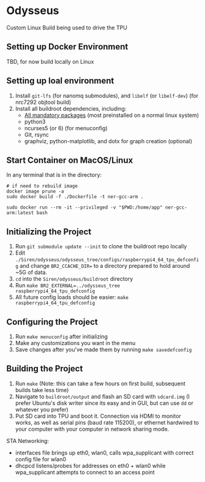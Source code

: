 # Odysseus
Custom Linux Build being used to drive the TPU

## Setting up Docker Environment
TBD, for now build locally on Linux

## Setting up loal environment
1. Install `git-lfs` (for nanomq submodules), and `libelf` (or `libelf-dev`) (for nrc7292 objtool build)
2. Install all buildroot dependencies, including:
    - [All mandatory packages](https://buildroot.org/downloads/manual/manual.html#requirement) (most preinstalled on a normal linux system)
    - python3
    - ncurses5 (or 6) (for menuconfig)
    - Git, rsync
    - graphviz, python-matplotlib, and dotx for graph creation (optional)
    

## Start Container on MacOS/Linux
In any terminal that is in the directory:

    # if need to rebuild image
    docker image prune -a
    sudo docker build -f ./Dockerfile -t ner-gcc-arm .

    sudo docker run --rm -it --privileged -v "$PWD:/home/app" ner-gcc-arm:latest bash
    
## Initializing the Project
1. Run ```git submodule update --init``` to clone the buildroot repo locally
2. Edit `./Siren/odysseus/odysseus_tree/configs/raspberrypi4_64_tpu_defconfig` and change `BR2_CCACHE_DIR=` to a directory prepared to hold around ~5G of data.
3. ```cd``` into the ```Siren/odysseus/buildroot``` directory
4. Run ```make BR2_EXTERNAL=../odysseus_tree raspberrypi4_64_tpu_defconfig```
5. All future config loads should be easier: `make raspberrypi4_64_tpu_defconfig`

## Configuring the Project
1. Run ```make menuconfig``` after initializing
2. Make any customizations you want in the menu
3. Save changes after you've made them by running ```make savedefconfig```

## Building the Project
1. Run ```make``` (Note: this can take a few hours on first build, subsequent builds take less time)
2. Navigate to ```buildroot/output``` and flash an SD card with ```sdcard.img``` (I prefer Ubuntu's disk writer since its easy and in GUI, but can use ```dd``` or whatever you prefer)
3. Put SD card into TPU and boot it.  Connection via HDMI to monitor works, as well as serial pins (baud rate 115200), or ethernet hardwired to your computer with your computer in network sharing mode.

STA Networking:  
- interfaces file brings up eth0, wlan0, calls wpa_supplicant with correct config file for wlan0
- dhcpcd listens/probes for addresses on eth0 + wlan0 while wpa_supplicant attempts to connect to an access point
